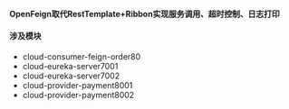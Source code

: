 #### OpenFeign取代RestTemplate+Ribbon实现服务调用、超时控制、日志打印
#### 涉及模块
-   cloud-consumer-feign-order80
-   cloud-eureka-server7001
-   cloud-eureka-server7002
-   cloud-provider-payment8001
-   cloud-provider-payment8002